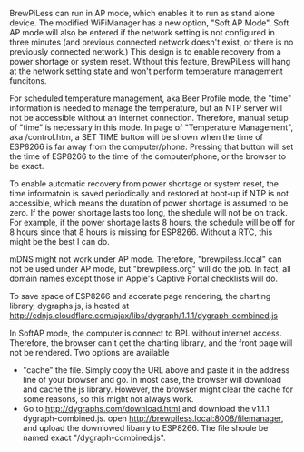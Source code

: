 BrewPiLess can run in AP mode, which enables it to run as stand alone device. The modified WiFiManager has a new option, "Soft AP Mode". Soft AP mode will also be entered if the network setting is not configured in three minutes (and previous connected network doesn't exist, or there is no previously connected network.) This design is to enable recovery from a power shortage or system reset. Without this feature, BrewPiLess will hang at the network setting state and won't perform temperature management funcitons.

For scheduled temperature management, aka Beer Profile mode, the "time" information is needed to manage the temperature, but an NTP server will not be accessible without an internet connection. Therefore, manual setup of "time" is necessary in this mode. In page of "Temperature Management", aka /control.htm, a SET TIME button will be shown when the time of ESP8266 is far away from the computer/phone. Pressing that button will set the time of ESP8266 to the time of the computer/phone, or the browser to be exact.

To enable automatic recovery from power shortage or system reset, the time informatoin is saved periodically and restored at boot-up if NTP is not accessible, which means the duration of power shortage is assumed to be zero. If the power shortage lasts too long, the shedule will not be on track. For example, if the power shortage lasts 8 hours, the schedule will be off for 8 hours since that 8 hours is missing for ESP8266. Without a RTC, this might be the best I can do.

mDNS might not work under AP mode. Therefore, "brewpiless.local" can not be used under AP mode, but "brewpiless.org" will do the job. In fact, all domain names except those in Apple's Captive Portal checklists will do.

To save space of ESP8266 and accerate page rendering, the charting library, dygraphs.js, is hosted at
http://cdnjs.cloudflare.com/ajax/libs/dygraph/1.1.1/dygraph-combined.js

In SoftAP mode, the computer is connect to BPL without internet access. Therefore, the browser can't get the charting library, and the front page will not be rendered. Two options are available
* "cache" the file. Simply copy the URL above and paste it in the address line of your browser and go. In most case, the browser will download and cache the js library. However, the browser might clear the cache for some reasons, so this might not always work.
*  Go to http://dygraphs.com/download.html and download the v1.1.1 dygraph-combined.js. open http://brewpiless.local:8008/filemanager, and upload the downlowed libarry to ESP8266. The file shoule be named exact "/dygraph-combined.js".

